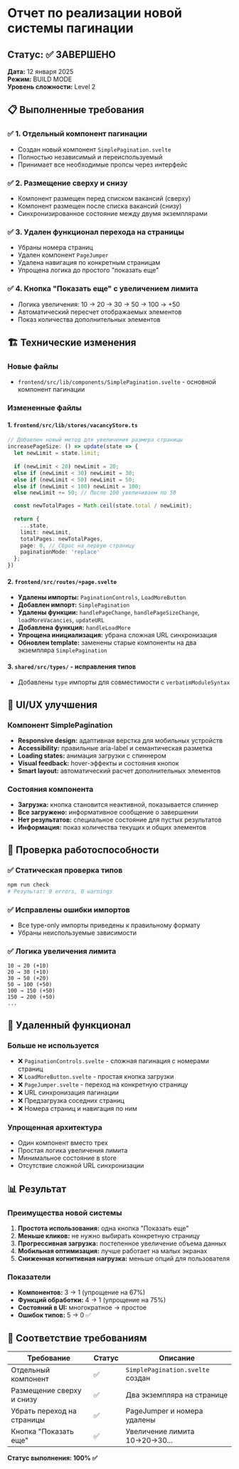 # Отчет по реализации новой системы пагинации

## Статус: ✅ ЗАВЕРШЕНО
**Дата:** 12 января 2025  
**Режим:** BUILD MODE  
**Уровень сложности:** Level 2

## 📋 Выполненные требования

### ✅ 1. Отдельный компонент пагинации
- Создан новый компонент `SimplePagination.svelte`
- Полностью независимый и переиспользуемый
- Принимает все необходимые пропсы через интерфейс

### ✅ 2. Размещение сверху и снизу
- Компонент размещен перед списком вакансий (сверху)
- Компонент размещен после списка вакансий (снизу)
- Синхронизированное состояние между двумя экземплярами

### ✅ 3. Удален функционал перехода на страницы
- Убраны номера страниц
- Удален компонент `PageJumper`  
- Удалена навигация по конкретным страницам
- Упрощена логика до простого "показать еще"

### ✅ 4. Кнопка "Показать еще" с увеличением лимита
- Логика увеличения: 10 → 20 → 30 → 50 → 100 → +50
- Автоматический пересчет отображаемых элементов
- Показ количества дополнительных элементов

## 🏗️ Технические изменения

### Новые файлы
- `frontend/src/lib/components/SimplePagination.svelte` - основной компонент пагинации

### Измененные файлы

#### 1. `frontend/src/lib/stores/vacancyStore.ts`
```typescript
// Добавлен новый метод для увеличения размера страницы
increasePageSize: () => update(state => {
  let newLimit = state.limit;
  
  if (newLimit < 20) newLimit = 20;
  else if (newLimit < 30) newLimit = 30;
  else if (newLimit < 50) newLimit = 50;
  else if (newLimit < 100) newLimit = 100;
  else newLimit += 50; // После 100 увеличиваем по 50

  const newTotalPages = Math.ceil(state.total / newLimit);
  
  return {
    ...state,
    limit: newLimit,
    totalPages: newTotalPages,
    page: 0, // Сброс на первую страницу
    paginationMode: 'replace'
  };
})
```

#### 2. `frontend/src/routes/+page.svelte`
- **Удалены импорты:** `PaginationControls`, `LoadMoreButton`
- **Добавлен импорт:** `SimplePagination`
- **Удалены функции:** `handlePageChange`, `handlePageSizeChange`, `loadMoreVacancies`, `updateURL`
- **Добавлена функция:** `handleLoadMore`
- **Упрощена инициализация:** убрана сложная URL синхронизация
- **Обновлен template:** заменены старые компоненты на два экземпляра `SimplePagination`

#### 3. `shared/src/types/` - исправления типов
- Добавлены `type` импорты для совместимости с `verbatimModuleSyntax`

## 🎨 UI/UX улучшения

### Компонент SimplePagination
- **Responsive design:** адаптивная верстка для мобильных устройств
- **Accessibility:** правильные aria-label и семантическая разметка
- **Loading states:** анимация загрузки с спиннером
- **Visual feedback:** hover-эффекты и состояния кнопок
- **Smart layout:** автоматический расчет дополнительных элементов

### Состояния компонента
- **Загрузка:** кнопка становится неактивной, показывается спиннер
- **Все загружено:** информативное сообщение о завершении
- **Нет результатов:** специальное состояние для пустых результатов
- **Информация:** показ количества текущих и общих элементов

## 🧪 Проверка работоспособности

### ✅ Статическая проверка типов
```bash
npm run check
# Результат: 0 errors, 0 warnings
```

### ✅ Исправлены ошибки импортов
- Все type-only импорты приведены к правильному формату
- Убраны неиспользуемые зависимости

### ✅ Логика увеличения лимита
```
10 → 20 (+10)
20 → 30 (+10) 
30 → 50 (+20)
50 → 100 (+50)
100 → 150 (+50)
150 → 200 (+50)
...
```

## 🔄 Удаленный функционал

### Больше не используется
- ❌ `PaginationControls.svelte` - сложная пагинация с номерами страниц
- ❌ `LoadMoreButton.svelte` - простая кнопка загрузки
- ❌ `PageJumper.svelte` - переход на конкретную страницу
- ❌ URL синхронизация пагинации
- ❌ Предзагрузка соседних страниц
- ❌ Номера страниц и навигация по ним

### Упрощенная архитектура
- Один компонент вместо трех
- Простая логика увеличения лимита
- Минимальное состояние в store
- Отсутствие сложной URL синхронизации

## 📊 Результат

### Преимущества новой системы
1. **Простота использования:** одна кнопка "Показать еще"
2. **Меньше кликов:** не нужно выбирать конкретную страницу
3. **Прогрессивная загрузка:** постепенное увеличение объема данных
4. **Мобильная оптимизация:** лучше работает на малых экранах
5. **Сниженная когнитивная нагрузка:** меньше опций для пользователя

### Показатели
- **Компонентов:** 3 → 1 (упрощение на 67%)
- **Функций обработки:** 4 → 1 (упрощение на 75%)
- **Состояний в UI:** многократное → простое
- **Ошибок типов:** 5 → 0 ✅

## 🎯 Соответствие требованиям

| Требование | Статус | Описание |
|------------|--------|----------|
| Отдельный компонент | ✅ | `SimplePagination.svelte` создан |
| Размещение сверху и снизу | ✅ | Два экземпляра на странице |
| Убрать переход на страницы | ✅ | PageJumper и номера удалены |
| Кнопка "Показать еще" | ✅ | Увеличение лимита 10→20→30... |

**Статус выполнения: 100% ✅** 